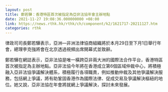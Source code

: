 ```yaml
---
layout: post
title: 鄭若驊：香港特區首次被指定為亞非法協年會主辦地點
date: 2021-11-27 19:08:36.000000000 +08:00
link: https://news.rthk.hk/rthk/ch/component/k2/1621717-20211127.htm
categories: rthk
---
```


律政司司長鄭若驊表示，亞洲—非洲法律協商組織將於本月29日至下月1日舉行年會，總理李克強將會在北京透過視頻出席開幕式並致辭。

鄭若驊在網誌表示，亞非法協是唯一橫跨亞非兩大洲的國際法合作平台，香港特區首次被指定為主辦地點。亞非法協今年將在香港成立第6個區域仲裁中心，將積極融入亞非法協爭議解決體系，積極履行各項職責，例如推動仲裁及其他爭議解決服務，包括網上爭議，將有助鞏固香港作為國際法律、促成交易及爭議解決樞紐的地位。她又說，亞非法協在年會將就網上爭議解決，探討未來發展。
